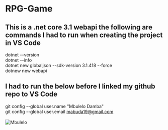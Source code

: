 # RPG-Game
## This is a .net core 3.1 webapi the following are commands I had to run when creating the project in VS Code<div>


dotnet --version<br>
dotnet --info<br>
dotnet new globaljson --sdk-version 3.1.418 --force<br>
dotnew new webapi<br>
  
## I had to run the below before I linked my github repo to VS Code<div>
  
git config --global user.name "Mbulelo Damba"<br>
git config --global user.email mabuda19@gmail.com<br><br>
![Mbulelo](/GiphyAnimations/mbu.jpg)
